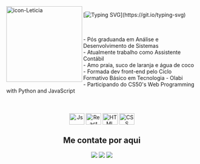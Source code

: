 <img align="left" alt="icon-Leticia" src="https://cdn.picrew.me/shareImg/org/202212/1706331_RLyjMdIO.png" width="200px" heigth="200px">

[![Typing SVG](https://readme-typing-svg.demolab.com?font=Fira+Code&size=32&pause=1000&color=4B2685&background=1BDCFF00&center=true&vCenter=true&width=435&lines=Ol%C3%A1%2C+mundo.)](https://git.io/typing-svg)


<br />
<br />


<div>
- Pós graduanda em Análise e Desenvolvimento de Sistemas  <br>
- Atualmente trabalho como Assistente Contábil <br>
- Amo praia, suco de laranja e água de coco  <br>
- Formada dev front-end pelo Ciclo Formativo Básico em Tecnologia - Olabi <br>
- Participando do CS50's Web Programming with Python and JavaScript <br>


</div>

<br />
<br />


<div align="center" style="display: inline_block"><br>
  <img align="center" alt="Js" height="30" width="40" src="https://cdn.jsdelivr.net/gh/devicons/devicon/icons/javascript/javascript-plain.svg">
  <img align="center" alt="React" height="30" width="40" src="https://cdn.jsdelivr.net/gh/devicons/devicon/icons/react/react-original.svg">
  <img align="center" alt="HTML" height="30" width="40" src="https://cdn.jsdelivr.net/gh/devicons/devicon/icons/html5/html5-plain.svg">
  <img align="center" alt="CSS" height="30" width="40" src="https://cdn.jsdelivr.net/gh/devicons/devicon/icons/css3/css3-plain.svg">
 </div>
  

 
 <div align="center">
    <h2> Me contate por aqui </h2>
   <a href="https://instagram.com/leticiacambui_" target="_blank"> <img src="https://img.shields.io/badge/Instagram-E4405F?style=for-the-badge&logo=instagram&logoColor=white"/></a>
   <a href="https://www.linkedin.com/in/leticia-cambui-m/" target="_blank"> <img src="https://img.shields.io/badge/LinkedIn-0077B5?style=for-the-badge&logo=linkedin&logoColor=white" target="_blank"/></a>
   <a href="mailto: leticiacfarias19@gmail.com"> <img src="https://img.shields.io/badge/Gmail-D14836?style=for-the-badge&logo=gmail&logoColor=white"> </a>
   </div>
 
 </div>
